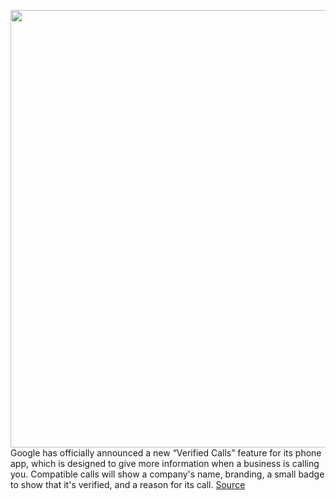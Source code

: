<img src='https://cdn.vox-cdn.com/thumbor/7bJaQ8aBx34Z7OViVTJmlJLkVCI=/0x0:5000x3334/1200x800/filters:focal(2100x1267:2900x2067)/cdn.vox-cdn.com/uploads/chorus_image/image/67369796/_1_Banking_Global_2x.0.jpg' width='700px' /><br/>
Google has officially announced a new “Verified Calls” feature for its phone app, which is designed to give more information when a business is calling you. Compatible calls will show a company's name, branding, a small badge to show that it's verified, and a reason for its call.
<a href='https://www.theverge.com/2020/9/8/21425986/google-phone-app-verified-calls-lg-samsung-context-fraud-spam-reduction'> Source <a/>